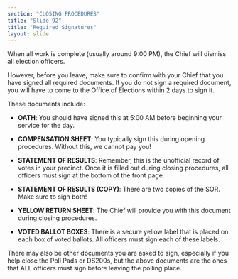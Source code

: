 ```yaml
---
section: "CLOSING PROCEDURES"
title: "Slide 92"
title: "Required Signatures"
layout: slide
---
```


When all work is complete (usually around 9:00 PM), the Chief will dismiss all election officers.

However, before you leave, make sure to confirm with your Chief that you have signed all required documents. If you do not sign a required document, you will have to come to the Office of Elections within 2 days to sign it.

These documents include:

- **OATH**: You should have signed this at 5:00 AM before beginning your service for the day.

- **COMPENSATION SHEET**: You typically sign this during opening procedures. Without this, we cannot pay you!

- **STATEMENT OF RESULTS**: Remember, this is the unofficial record of votes in your precinct. Once it is filled out during closing procedures, all officers must sign at the bottom of the front page.

- **STATEMENT OF RESULTS (COPY)**: There are two copies of the SOR. Make sure to sign both!

- **YELLOW RETURN SHEET**: The Chief will provide you with this document during closing procedures.

- **VOTED BALLOT BOXES**: There is a secure yellow label that is placed on each box of voted ballots. All officers must sign each of these labels.

There may also be other documents you are asked to sign, especially if you help close the Poll Pads or DS200s, but the above documents are the ones that ALL officers must sign before leaving the polling place.
